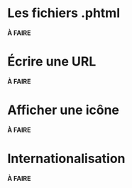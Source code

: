 # Les fichiers .phtml

**À FAIRE**

# Écrire une URL

**À FAIRE**

# Afficher une icône

**À FAIRE**

# Internationalisation

**À FAIRE**
